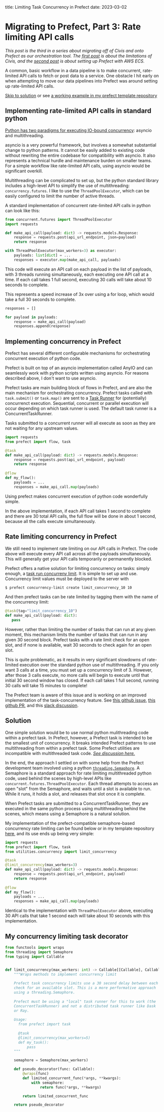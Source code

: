 title: Limiting Task Concurrency in Prefect
date: 2023-03-02

# Migrating to Prefect, Part 3: Rate limiting API calls

*This post is the third in a series about migrating off of Civis and
onto Prefect as our orchestration tool. The [first post]() is about the
limitations of Civis, and the [second post]() is about setting up Prefect
with AWS ECS.*

A common, basic workflow in a data pipeline is to make concurrent,
rate-limited API calls to fetch or post data to a service.
One obstacle I hit early on when attempting to move our data pipelines
into Prefect was around setting up rate-limited API calls.

[Skip to solution](#solution) or see [a working example in my prefect template
repository](https://github.com/austinweisgrau/prefect-ecs-template/blob/main/flows/api_call_demonstration/api_call_flow.py)

## Implementing rate-limited API calls in standard python

[Python has two paradigms for executing IO-bound concurrency](https://realpython.com/python-concurrency/#when-is-concurrency-useful): asyncio
and multithreading.

asyncio is a very powerful framework, but involves a somewhat
substantial change to python patterns. It cannot be easily added to
existing code without rewriting the entire codebase for compatibility
with asyncio. It also represents a technical hurdle and maintenance
burden on smaller teams. For a simple workflow like rate-limited API
calls, using asyncio would be significant overkill.

Multithreading can be complicated to set up, but the python standard
library includes a high-level API to simplify the use of
multithreading: `concurrency.futures`. I like to use the
`ThreadPoolExecutor`, which can be easily configured to limit the
number of active threads. 

A standard implementation of concurrent rate-limited API calls in
python can look like this:

```python
from concurrent.futures import ThreadPoolExecutor
import requests

def make_api_call(payload: dict) -> requests.models.Response:
    response = requests.post(api_url_endpoint, json=payload)
    return response

with ThreadPoolExecutor(max_workers=3) as executor:
    payloads: list[dict] = ...
    responses = executor.map(make_api_call, payloads)
```

This code will execute an API call on each payload in the list of
payloads, with 3 threads running simultaneously, each executing one
API call at a time. If each call takes 1 full second, executing 30
calls will take about 10 seconds to complete.

This represents a speed increase of 3x over using a for loop, which
would take a full 30 seconds to complete. 

```python
responses = []

for payload in payloads:
    response = make_api_call(payload)
    responses.append(response)
```

## Implementing concurrency in Prefect

Prefect has several different configurable mechanisms for
orchestrating concurrent execution of python code.

Prefect is built on top of an asyncio implementation called AnyIO and
can seamlessly work with python scripts written using asyncio. For
reasons described above, I don't want to use asyncio.

Prefect tasks are main building block of flows in Prefect, and are
also the main mechanism for orchestrating concurrency. Prefect tasks
called with `task.submit()` or `task.map()` are sent to a [Task Runner](https://docs.prefect.io/concepts/task-runners/)
for (potentially) concurrenct execution. Sequential, concurrent or parallel
execution will occur depending on which task runner is used. The
default task runner is a ConcurrentTaskRunner.

Tasks submitted to a concurrent runner will all execute as soon as
they are not waiting for any upstream values.

```python
import requests
from prefect import flow, task

@task
def make_api_call(payload: dict) -> requests.models.Response:
    response = requests.post(api_url_endpoint, payload)
    return response
	
@flow
def my_flow():
    payloads = ...
    responses = make_api_call.map(payloads)
```

Using prefect makes concurrent execution of python code wonderfully
simple.

In the above implementation, if each API call takes 1 second to
complete and there are 30 total API calls, the full flow will be done
in about 1 second, because all the calls execute simultaneously.

## Rate limiting concurrency in Prefect

We still need to implement rate limiting on our API calls in
Prefect. The code above will execute every API call across all the
payloads simultaneously. This will generally get your API calls
temporarily or permanently blocked.

Prefect offers a native solution for limiting concurrency on tasks:
simply enough, a [task run concurreny limit](https://docs.prefect.io/concepts/tasks/#task-run-concurrency-limits). It is simple to set up and
use. Concurrency limit values must be deployed to the server with

```bash
$ prefect concurrency-limit create limit_concurrency_10 10
```

And then prefect tasks can be rate limited by tagging them with the
name of the concurrency limit:

```python
@task(tag="limit_concurrency_10")
def make_api_call(payload: dict):
   pass
```

However, rather than limiting the number of tasks that can run at any
given moment, this mechanism limits the number of tasks that can run
in any given 30 second block. Prefect tasks with a rate limit check
for an open slot, and if none is available, wait 30 seconds to check
again for an open slot. 

This is quite problematic, as it results in very significant slowdowns
of rate-limited execution over the standard python use of
multithreading. If you only want 3 calls at a time, you must set up a
concurrency limit of 3. However, after those 3 calls execute, no more
calls will begin to execute until that initial 30 second window has
closed. If each call takes 1 full second, running 30 calls will take
15 minutes to complete!

The Prefect team is aware of this issue and is working on an improved
implementation of the task-concurrency feature. See [this github issue](https://github.com/PrefectHQ/prefect/issues/8873),
[this github PR](https://github.com/PrefectHQ/prefect/pull/7013), and this [slack discussion](https://prefect-community.slack.com/archives/C03D12VV4NN/p1677533662427229).

## Solution

One simple solution would be to use normal python mulithreading code
within a prefect task. In Prefect, however, a Prefect task is intended
to be the smallest unit of concurrency. It breaks intended Prefect
patterns to use multithreading from within a prefect task. Some Prefect
utilities are incompatible with multithreaded task code. [*See
discussion here.*](https://github.com/PrefectHQ/prefect/issues/8652)

In the end, the approach I settled on with some help from the Prefect
development team involved using a python [`threading.Semaphore`](https://superfastpython.com/thread-semaphore/). A
Semaphore is a standard approach for rate limiting multithreaded python
code, used behind the scenes by high-level APIs like
`concurrent.futures.ThreadPoolExecutor`. Each thread attempts to access
an open "slot" from the Semaphore, and waits until a slot is available
to run. While it runs, it holds a slot, and releases that slot once it
is complete.

When Prefect tasks are submitted to a ConcurrentTaskRunner, they are
executed in the same python process using multithreading behind the
scenes, which means using a Semaphore is a natural solution.

My implementation of the prefect-compatible semaphore-based
concurrency rate limiting can be found below or in my template
repository [here](https://github.com/austinweisgrau/prefect-ecs-template/blob/main/utilities/concurrency.py), and its use ends up being very simple:

```python
import requests
from prefect import flow, task
from utilities.concurrency import limit_concurrency

@task
@limit_concurrency(max_workers=3)
def make_api_call(payload: dict) -> requests.models.Response:
    response = requests.post(api_url_endpoint, payload)
    return response
	
@flow
def my_flow():
    payloads = ...
    responses = make_api_call.map(payloads)
```

Identical to the implementation with `ThreadPoolExecutor` above,
executing 30 API calls that take 1 second each will take about 10
seconds with this implementation.

## My concurrency limiting task decorator

```python
from functools import wraps
from threading import Semaphore
from typing import Callable


def limit_concurrency(max_workers: int) -> Callable[[Callable], Callable]:
    """Wraps methods to implement concurrency limit
	
    Prefect task concurrency limits use a 30 second delay between each
    check for an available slot. This is a more performative approach
    using a threading.Semaphore.
	
    Prefect must be using a "local" task runner for this to work (the
    ConcurrentTaskRunner) and not a distributed task runner like Dask
    or Ray.
	
	Usage:
	  from prefect import task
	  
	  @task
	  @limit_concurrency(max_workers=5)
	  def my_task():
  	      pass
    """

    semaphore = Semaphore(max_workers)

    def pseudo_decorator(func: Callable):
        @wraps(func)
        def limited_concurrent_func(*args, **kwargs):
            with semaphore:
                return func(*args, **kwargs)

        return limited_concurrent_func

    return pseudo_decorator
```
